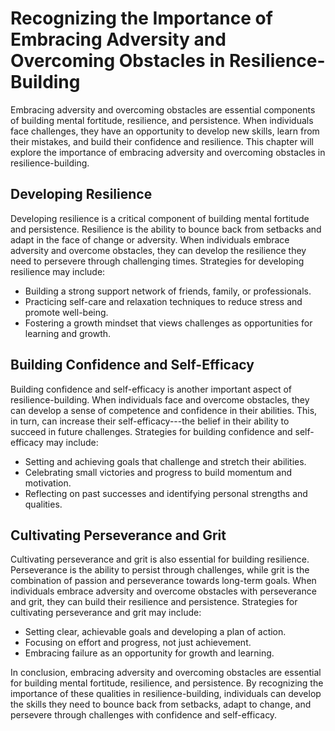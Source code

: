Recognizing the Importance of Embracing Adversity and Overcoming Obstacles in Resilience-Building
==========================================================================================================================================================

Embracing adversity and overcoming obstacles are essential components of building mental fortitude, resilience, and persistence. When individuals face challenges, they have an opportunity to develop new skills, learn from their mistakes, and build their confidence and resilience. This chapter will explore the importance of embracing adversity and overcoming obstacles in resilience-building.

Developing Resilience
---------------------

Developing resilience is a critical component of building mental fortitude and persistence. Resilience is the ability to bounce back from setbacks and adapt in the face of change or adversity. When individuals embrace adversity and overcome obstacles, they can develop the resilience they need to persevere through challenging times. Strategies for developing resilience may include:

* Building a strong support network of friends, family, or professionals.
* Practicing self-care and relaxation techniques to reduce stress and promote well-being.
* Fostering a growth mindset that views challenges as opportunities for learning and growth.

Building Confidence and Self-Efficacy
-------------------------------------

Building confidence and self-efficacy is another important aspect of resilience-building. When individuals face and overcome obstacles, they can develop a sense of competence and confidence in their abilities. This, in turn, can increase their self-efficacy---the belief in their ability to succeed in future challenges. Strategies for building confidence and self-efficacy may include:

* Setting and achieving goals that challenge and stretch their abilities.
* Celebrating small victories and progress to build momentum and motivation.
* Reflecting on past successes and identifying personal strengths and qualities.

Cultivating Perseverance and Grit
---------------------------------

Cultivating perseverance and grit is also essential for building resilience. Perseverance is the ability to persist through challenges, while grit is the combination of passion and perseverance towards long-term goals. When individuals embrace adversity and overcome obstacles with perseverance and grit, they can build their resilience and persistence. Strategies for cultivating perseverance and grit may include:

* Setting clear, achievable goals and developing a plan of action.
* Focusing on effort and progress, not just achievement.
* Embracing failure as an opportunity for growth and learning.

In conclusion, embracing adversity and overcoming obstacles are essential for building mental fortitude, resilience, and persistence. By recognizing the importance of these qualities in resilience-building, individuals can develop the skills they need to bounce back from setbacks, adapt to change, and persevere through challenges with confidence and self-efficacy.
